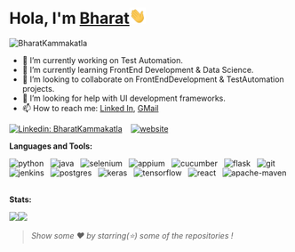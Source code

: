 <h1>Hola, I'm <a href="https://bharatkammakatla.com/">Bharat</a><img src="https://raw.githubusercontent.com/ABSphreak/ABSphreak/master/gifs/Hi.gif" width="30px"></h1>

<p align="left"> <img src="https://komarev.com/ghpvc/?username=BharatKammakatla&label=Views&color=blue&style=for-the-badge" alt="BharatKammakatla" /> </p>

- 🔭 I’m currently working on Test Automation.
- 🌱 I’m currently learning FrontEnd Development & Data Science.
- 👯 I’m looking to collaborate on FrontEndDevelopment & TestAutomation projects.
- 🤔 I’m looking for help with UI development frameworks.
- 📫 How to reach me: [Linked In](https://linkedin.com/in/bharatkammakatla), [GMail](mailto:bharatkammakatla@gmail.com)


[![Linkedin: BharatKammakatla](https://img.shields.io/badge/-bharatkammakatla-blue?style=plastic&logo=Linkedin&logoColor=white&link=https://www.linkedin.com/in/bharatkammakatla/)](https://www.linkedin.com/in/bharatkammakatla/)&nbsp;&nbsp;&nbsp;
[![website](https://img.shields.io/badge/PortfolioWebsite-bharatkammakatla.com-2648ff?style=plastic&logo=google-chrome)](https://bharatkammakatla.com/)


**Languages and Tools:**

<p align="left"><img height="30" width="30" alt="python" src="https://user-images.githubusercontent.com/28840761/89373851-5696c900-d71c-11ea-9fad-09e52584c77b.png" />&nbsp;&nbsp;&nbsp;<img height="30" width="30" alt="java" src="https://user-images.githubusercontent.com/28840761/89373844-54cd0580-d71c-11ea-8525-e618ed8e029d.png" />&nbsp;&nbsp;&nbsp;<img height="30" width="30" alt="selenium" src="https://user-images.githubusercontent.com/28840761/89373854-572f5f80-d71c-11ea-8368-3846394b1948.png" />&nbsp;&nbsp;&nbsp;<img height="30" width="30" alt="appium" src="https://user-images.githubusercontent.com/28840761/89373836-53034200-d71c-11ea-90c2-8af982862024.png" />&nbsp;&nbsp;&nbsp;<img height="30" width="30" alt="cucumber" src="https://user-images.githubusercontent.com/28840761/89373837-53034200-d71c-11ea-8a99-a1c965213ebf.png" />&nbsp;&nbsp;&nbsp;<img height="30" width="30" alt="flask" src="https://user-images.githubusercontent.com/28840761/89373840-54346f00-d71c-11ea-8986-c7b64a757cfe.png" />&nbsp;&nbsp;&nbsp;<img height="30" width="30" alt="git" src="https://user-images.githubusercontent.com/28840761/89373842-54cd0580-d71c-11ea-9643-e145b5c4e727.png" />&nbsp;&nbsp;&nbsp;<img height="30" width="30" alt="jenkins" src="https://user-images.githubusercontent.com/28840761/89373845-55659c00-d71c-11ea-827a-a381e836e1d8.png" />&nbsp;&nbsp;&nbsp;<img height="30" width="30" alt="postgres" src="https://user-images.githubusercontent.com/28840761/89373848-55fe3280-d71c-11ea-93d1-b677877922e5.png" />&nbsp;&nbsp;&nbsp;<img height="30" width="30" alt="keras" src="https://user-images.githubusercontent.com/28840761/89373846-55fe3280-d71c-11ea-9b1b-bff36580c3e9.png" />&nbsp;&nbsp;&nbsp;<img height="30" width="30" alt="tensorflow" src="https://user-images.githubusercontent.com/28840761/89373857-57c7f600-d71c-11ea-9c55-201529a5d534.png" />&nbsp;&nbsp;&nbsp;<img height="30" width="30" alt="react" src="https://user-images.githubusercontent.com/28840761/89373852-5696c900-d71c-11ea-8d90-b469310bd189.png" />&nbsp;&nbsp;&nbsp;<img height="30" width="30" alt="apache-maven" src="https://user-images.githubusercontent.com/28840761/89373834-51d21500-d71c-11ea-8799-b80a6c095b67.png" />&nbsp;&nbsp;&nbsp;</p>


**Stats:**

<a href="https://github.com/BharatKammakatla">
  <img height="137px" src="https://github-readme-stats.vercel.app/api?username=bharatkammakatla&hide_title=true&hide_border=true&show_icons=true&include_all_commits=true&count_private=true&line_height=21&text_color=000&icon_color=000&bg_color=0,ea6161,ffc64d,fffc4d,52fa5a&theme=graywhite" /><!-- wi*quL3fcV --><img height="137px" src="https://github-readme-stats.vercel.app/api/top-langs/?username=bharatkammakatla&hide=html&hide_title=true&hide_border=true&layout=compact&langs_count=7&exclude_repo=comp426,Redventures-Movie-Quotes&text_color=000&icon_color=fff&bg_color=0,52fa5a,4dfcff,c64dff&theme=graywhite" />
</a>

<br />

> *Show some ❤️ by starring(⭐) some of the repositories !*
